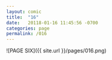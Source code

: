 ```yaml
---
layout: comic
title:  "16"
date:   20118-01-16 11:45:56 -0700
categories: page
permalink: /016
---
```

![PAGE SIX]({{ site.url }}/pages/016.png)
